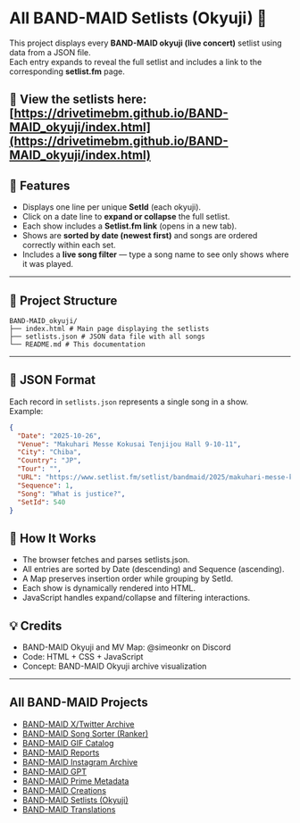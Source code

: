 ﻿# All BAND-MAID Setlists (Okyuji) 🎸

This project displays every **BAND-MAID okyuji (live concert)** setlist using data from a JSON file.  
Each entry expands to reveal the full setlist and includes a link to the corresponding **setlist.fm** page.

🔗 **View the setlists here:**  
[https://drivetimebm.github.io/BAND-MAID_okyuji/index.html](https://drivetimebm.github.io/BAND-MAID_okyuji/index.html)
---

## 🔧 Features

- Displays one line per unique **SetId** (each okyuji).  
- Click on a date line to **expand or collapse** the full setlist.  
- Each show includes a **Setlist.fm link** (opens in a new tab).  
- Shows are **sorted by date (newest first)** and songs are ordered correctly within each set.  
- Includes a **live song filter** — type a song name to see only shows where it was played.

---

## 📁 Project Structure

```
BAND-MAID_okyuji/
├── index.html # Main page displaying the setlists
├── setlists.json # JSON data file with all songs
└── README.md # This documentation
```

---

## 📜 JSON Format

Each record in `setlists.json` represents a single song in a show.  
Example:

```json
{
  "Date": "2025-10-26",
  "Venue": "Makuhari Messe Kokusai Tenjijou Hall 9-10-11",
  "City": "Chiba",
  "Country": "JP",
  "Tour": "",
  "URL": "https://www.setlist.fm/setlist/bandmaid/2025/makuhari-messe-kokusai-tenjijou-hall-9-10-11-chiba-japan-5b4ec36c.html",
  "Sequence": 1,
  "Song": "What is justice?",
  "SetId": 540
}
```

## 🧠 How It Works

- The browser fetches and parses setlists.json.
- All entries are sorted by Date (descending) and Sequence (ascending).
- A Map preserves insertion order while grouping by SetId.
- Each show is dynamically rendered into HTML.
- JavaScript handles expand/collapse and filtering interactions.

## 💡 Credits

- BAND-MAID Okyuji and MV Map: @simeonkr on Discord
- Code: HTML + CSS + JavaScript
- Concept: BAND-MAID Okyuji archive visualization

---

## All BAND-MAID Projects

- [BAND-MAID X/Twitter Archive](https://github.com/DriveTimeBM/BAND-MAID_tweets)
- [BAND-MAID Song Sorter (Ranker)](https://github.com/DriveTimeBM/BAND-MAID_song_sorter)
- [BAND-MAID GIF Catalog](https://github.com/DriveTimeBM/BAND-MAID_gifs)
- [BAND-MAID Reports](https://github.com/DriveTimeBM/BAND-MAID_reports)
- [BAND-MAID Instagram Archive](https://github.com/DriveTimeBM/BAND-MAID_instagram)
- [BAND-MAID GPT](https://github.com/DriveTimeBM/BAND-MAID_gpt)
- [BAND-MAID Prime Metadata](https://github.com/DriveTimeBM/BAND-MAID_prime)
- [BAND-MAID Creations](https://github.com/DriveTimeBM/BAND-MAID_creations)
- [BAND-MAID Setlists (Okyuji)](https://github.com/DriveTimeBM/BAND-MAID_okyuji)
- [BAND-MAID Translations](https://github.com/DriveTimeBM/BAND-MAID_translations)
